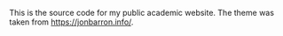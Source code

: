 This is the source code for my public academic website. The theme was taken from https://jonbarron.info/. 
